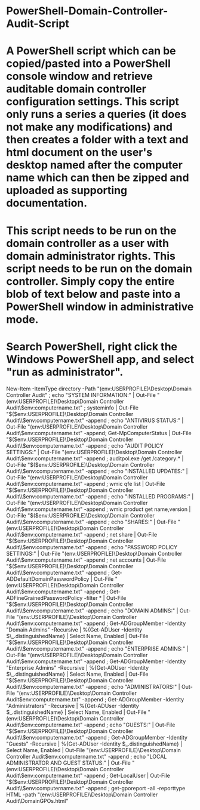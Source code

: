 # PowerShell-Domain-Controller-Audit-Script

# A PowerShell script which can be copied/pasted into a PowerShell console window and retrieve auditable domain controller configuration settings. This script only runs a series a queries (it does not make any modifications) and then creates a folder with a text and html document on the user's desktop named after the computer name which can then be zipped and uploaded as supporting documentation.

# This script needs to be run on the domain controller as a user with domain administrator rights. This script needs to be run on the domain controller. Simply copy the entire blob of text below and paste into a PowerShell window in administrative mode.

# Search PowerShell, right click the Windows PowerShell app, and select "run as administrator".

New-Item -ItemType directory -Path "$($env:USERPROFILE)\Desktop\Domain Controller Audit" ; echo "SYSTEM INFORMATION:" | Out-File "$($env:USERPROFILE)\Desktop\Domain Controller Audit\\$env:computername.txt" ; systeminfo | Out-File "$($env:USERPROFILE)\Desktop\Domain Controller Audit\\$env:computername.txt" -append ; echo "ANTIVIRUS STATUS:" | Out-File "$($env:USERPROFILE)\Desktop\Domain Controller Audit\\$env:computername.txt" -append; Get-MpComputerStatus | Out-File "$($env:USERPROFILE)\Desktop\Domain Controller Audit\\$env:computername.txt" -append ; echo "AUDIT POLICY SETTINGS:" | Out-File "$($env:USERPROFILE)\Desktop\Domain Controller Audit\\$env:computername.txt" -append ; auditpol.exe /get /category:* | Out-File "$($env:USERPROFILE)\Desktop\Domain Controller Audit\\$env:computername.txt" -append ; echo "INSTALLED UPDATES:" | Out-File "$($env:USERPROFILE)\Desktop\Domain Controller Audit\\$env:computername.txt" -append ; wmic qfe list | Out-File "$($env:USERPROFILE)\Desktop\Domain Controller Audit\\$env:computername.txt" -append ; echo "INSTALLED PROGRAMS:" | Out-File "$($env:USERPROFILE)\Desktop\Domain Controller Audit\\$env:computername.txt" -append ; wmic product get name,version | Out-File "$($env:USERPROFILE)\Desktop\Domain Controller Audit\\$env:computername.txt" -append ; echo "SHARES:" | Out-File "$($env:USERPROFILE)\Desktop\Domain Controller Audit\\$env:computername.txt" -append ; net share | Out-File "$($env:USERPROFILE)\Desktop\Domain Controller Audit\\$env:computername.txt" -append ; echo "PASSWORD POLICY SETTINGS:" | Out-File "$($env:USERPROFILE)\Desktop\Domain Controller Audit\\$env:computername.txt" -append ; net accounts | Out-File "$($env:USERPROFILE)\Desktop\Domain Controller Audit\\$env:computername.txt" -append ; Get-ADDefaultDomainPasswordPolicy | Out-File "$($env:USERPROFILE)\Desktop\Domain Controller Audit\\$env:computername.txt" -append ; Get-ADFineGrainedPasswordPolicy -filter * | Out-File "$($env:USERPROFILE)\Desktop\Domain Controller Audit\\$env:computername.txt" -append ; echo "DOMAIN ADMINS:" | Out-File "$($env:USERPROFILE)\Desktop\Domain Controller Audit\\$env:computername.txt" -append ; Get-ADGroupMember -Identity "Domain Admins" -Recursive | %{Get-ADUser -Identity $\_.distinguishedName} | Select Name, Enabled | Out-File "$($env:USERPROFILE)\Desktop\Domain Controller Audit\\$env:computername.txt" -append ; echo "ENTERPRISE ADMINS:" | Out-File "$($env:USERPROFILE)\Desktop\Domain Controller Audit\\$env:computername.txt" -append ; Get-ADGroupMember -Identity "Enterprise Admins" -Recursive | %{Get-ADUser -Identity $\_.distinguishedName} | Select Name, Enabled | Out-File "$($env:USERPROFILE)\Desktop\Domain Controller Audit\\$env:computername.txt" -append ; echo "ADMINISTRATORS:" | Out-File "$($env:USERPROFILE)\Desktop\Domain Controller Audit\$env:computername.txt" -append ; Get-ADGroupMember -Identity "Administrators" -Recursive | %{Get-ADUser -Identity $\_.distinguishedName} | Select Name, Enabled | Out-File "$($env:USERPROFILE)\Desktop\Domain Controller Audit\\$env:computername.txt" -append ; echo "GUESTS:" | Out-File "$($env:USERPROFILE)\Desktop\Domain Controller Audit\\$env:computername.txt" -append ; Get-ADGroupMember -Identity "Guests" -Recursive | %{Get-ADUser -Identity $\_.distinguishedName} | Select Name, Enabled | Out-File "$($env:USERPROFILE)\Desktop\Domain Controller Audit\$env:computername.txt" -append ; echo "LOCAL ADMINISTRATOR AND GUEST STATUS:" | Out-File "$($env:USERPROFILE)\Desktop\Domain Controller Audit\\$env:computername.txt" -append ; Get-LocalUser | Out-File "$($env:USERPROFILE)\Desktop\Domain Controller Audit\\$env:computername.txt" -append ; get-gporeport -all -reporttype HTML -path "$($env:USERPROFILE)\Desktop\Domain Controller Audit\DomainGPOs.html"

